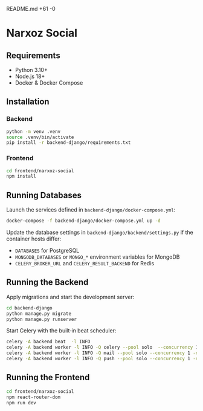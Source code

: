 README.md
+61
-0

# Narxoz Social

## Requirements

- Python 3.10+
- Node.js 18+
- Docker & Docker Compose

## Installation

### Backend

```bash
python -m venv .venv
source .venv/bin/activate
pip install -r backend-django/requirements.txt
```

### Frontend

```bash
cd frontend/narxoz-social
npm install
```

## Running Databases

Launch the services defined in `backend-django/docker-compose.yml`:

```bash
docker-compose -f backend-django/docker-compose.yml up -d
```

Update the database settings in `backend-django/backend/settings.py` if the container
hosts differ:

- `DATABASES` for PostgreSQL
- `MONGODB_DATABASES` or `MONGO_*` environment variables for MongoDB
- `CELERY_BROKER_URL` and `CELERY_RESULT_BACKEND` for Redis

## Running the Backend

Apply migrations and start the development server:

```bash
cd backend-django
python manage.py migrate
python manage.py runserver
```

Start Celery with the built‑in beat scheduler:

```bash
celery -A backend beat  -l INFO
celery -A backend worker -l INFO -Q celery --pool solo  --concurrency 1 -n sched@%h
celery -A backend worker -l INFO -Q mail --pool solo --concurrency 1 -n mailer@%h
celery -A backend worker -l INFO -Q push --pool solo --concurrency 1 -n pusher@%h
```

## Running the Frontend

```bash
cd frontend/narxoz-social
npm react-router-dom
npm run dev
```
